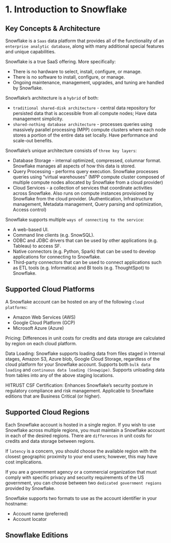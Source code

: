 # 1. Introduction to Snowflake

## Key Concepts & Architecture
Snowflake is a `Saas` data platform that provides all of the functionality of an `enterprise analytic database`, along with many additional special features and unique capabilities.

Snowflake is a true SaaS offering. More specifically:
- There is no hardware to select, install, configure, or manage.
- There is no software to install, configure, or manage.
- Ongoing maintenance, management, upgrades, and tuning are handled by Snowflake.

Snowflake’s architecture is a `hybrid` of both:
- `traditional shared-disk architecture` - central data repository for persisted data that is accessible from all compute nodes; Have data management simplicity.  
- `shared-nothing database architecture` - processes queries using massively parallel processing (MPP) compute clusters where each node stores a portion of the entire data set locally. Have performance and scale-out benefits. 

Snowflake’s unique architecture consists of `three key layers`:
- Database Storage - internal optimized, compressed, columnar format. Snowflake manages all aspects of how this data is stored. 
- Query Processing - performs query execution. Snowflake processes queries using “virtual warehouses” (MPP compute cluster composed of multiple compute nodes allocated by Snowflake from a cloud provider)
- Cloud Services - a collection of services that coordinate activities across Snowflake. Also runs on compute instances provisioned by Snowflake from the cloud provider. (Authentication, Infrastructure management, Metadata management, Query parsing and optimization, Access control)

Snowflake supports multiple `ways of connecting to the service`:
- A web-based UI.
- Command line clients (e.g. SnowSQL).
- ODBC and JDBC drivers that can be used by other applications (e.g. Tableau) to access SF.
- Native connectors (e.g. Python, Spark) that can be used to develop applications for connecting to Snowflake.
- Third-party connectors that can be used to connect applications such as ETL tools (e.g. Informatica) and BI tools (e.g. ThoughtSpot) to Snowflake.

## Supported Cloud Platforms
A Snowflake account can be hosted on any of the following `cloud platforms`:
- Amazon Web Services (AWS)
- Google Cloud Platform (GCP)
- Microsoft Azure (Azure)

Pricing: Differences in unit costs for credits and data storage are calculated by region on each cloud platform. 

Data Loading: Snowflake supports loading data from files staged in Internal stages, Amazon S3, Azure blob, Google Cloud Storage, regardless of the cloud platform for your Snowflake account. Supports both `bulk data loading` and `continuous data loading (Snowpipe)`. Supports unloading data from tables into any of the above staging locations.

HITRUST CSF Certification: Enhances Snowflake’s security posture in regulatory compliance and risk management. Applicable to Snowflake editions that are Business Critical (or higher). 

## Supported Cloud Regions
Each Snowflake account is hosted in a single region. If you wish to use Snowflake across multiple regions, you must maintain a Snowflake account in each of the desired regions. There are `differences` in unit costs for credits and data storage between regions.

If `latency` is a concern, you should choose the available region with the closest geographic proximity to your end users; however, this may have cost implications.

If you are a government agency or a commercial organization that must comply with specific privacy and security requirements of the US government, you can choose between two `dedicated government regions` provided by Snowflake.

Snowflake supports two formats to use as the account identifier in your hostname:
- Account name (preferred)
- Account locator

## Snowflake Editions




